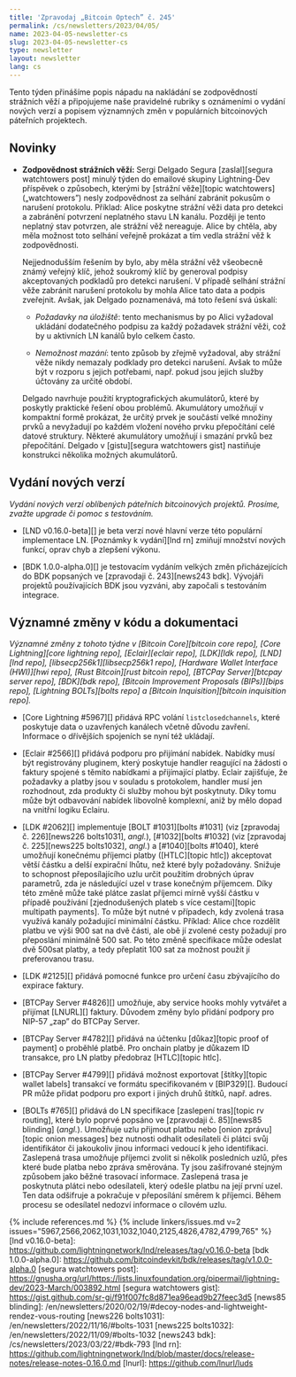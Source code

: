 ```yaml
---
title: 'Zpravodaj „Bitcoin Optech” č. 245'
permalink: /cs/newsletters/2023/04/05/
name: 2023-04-05-newsletter-cs
slug: 2023-04-05-newsletter-cs
type: newsletter
layout: newsletter
lang: cs
---
```

Tento týden přinášíme popis nápadu na nakládání se zodpovědností strážních
věží a připojujeme naše pravidelné rubriky s oznámeními o vydání nových verzí a
popisem významných změn v populárních bitcoinových páteřních projektech.

## Novinky

- **Zodpovědnost strážních věží:** Sergi Delgado Segura
  [zaslal][segura watchtowers post] minulý týden do emailové skupiny
  Lightning-Dev příspěvek o způsobech, kterými by [strážní věže][topic watchtowers]
  („watchtowers”) nesly zodpovědnost za selhání zabránit pokusům
  o narušení protokolu. Příklad: Alice poskytne strážní věži data pro
  detekci a zabránění potvrzení neplatného stavu LN kanálu. Později
  je tento neplatný stav potvrzen, ale strážní věž nereaguje. Alice
  by chtěla, aby měla možnost toto selhání veřejně prokázat a tím vedla
  strážní věž k zodpovědnosti.

  Nejjednodušším řešením by bylo, aby měla strážní věž všeobecně známý veřejný
  klíč, jehož soukromý klíč by generoval podpisy akceptovaných podkladů pro
  detekci narušení. V případě selhání strážní věže zabránit narušení protokolu
  by mohla Alice tato data a podpis zveřejnit. Avšak, jak Delgado poznamenává,
  má toto řešení svá úskalí:

  - *Požadavky na úložiště*: tento mechanismus by po Alici vyžadoval
    ukládání dodatečného podpisu za každý požadavek strážní věži, což
    by u aktivních LN kanálů bylo celkem často.

  - *Nemožnost mazání*: tento způsob by zřejmě vyžadoval, aby strážní
    věže nikdy nemazaly podklady pro detekci narušení. Avšak to může
    být v rozporu s jejich potřebami, např. pokud jsou jejich služby
    účtovány za určité období.

  Delgado navrhuje použití kryptografických akumulátorů, které by poskytly
  praktické řešení obou problémů. Akumulátory umožňují v kompaktní formě
  prokázat, že určitý prvek je součástí velké množiny prvků a nevyžadují
  po každém vložení nového prvku přepočítání celé datové struktury. Některé
  akumulátory umožňují i smazání prvků bez přepočítání. Delgado v [gistu][segura
  watchtowers gist] nastiňuje konstrukci několika možných akumulátorů.

## Vydání nových verzí

*Vydání nových verzí oblíbených páteřních bitcoinových projektů. Prosíme,
zvažte upgrade či pomoc s testováním.*

- [LND v0.16.0-beta][] je beta verzí nové hlavní verze této populární
  implementace LN. [Poznámky k vydání][lnd rn] zmiňují množství nových
  funkcí, oprav chyb a zlepšení výkonu.

- [BDK 1.0.0-alpha.0][] je testovacím vydáním velkých změn přicházejících
  do BDK popsaných ve [zpravodaji č. 243][news243 bdk]. Vývojáři
  projektů používajících BDK jsou vyzváni, aby započali s testováním
  integrace.

## Významné změny v kódu a dokumentaci

*Významné změny z tohoto týdne v [Bitcoin Core][bitcoin core repo], [Core
Lightning][core lightning repo], [Eclair][eclair repo], [LDK][ldk repo],
[LND][lnd repo], [libsecp256k1][libsecp256k1 repo], [Hardware Wallet
Interface (HWI)][hwi repo], [Rust Bitcoin][rust bitcoin repo], [BTCPay
Server][btcpay server repo], [BDK][bdk repo], [Bitcoin Improvement
Proposals (BIPs)][bips repo], [Lightning BOLTs][bolts repo] a
[Bitcoin Inquisition][bitcoin inquisition repo].*

- [Core Lightning #5967][] přidává RPC volání `listclosedchannels`, které poskytuje
  data o uzavřených kanálech včetně důvodu zavření. Informace o dřívějších
  spojeních se nyní též ukládají.

- [Eclair #2566][] přidává podporu pro přijímání nabídek. Nabídky musí
  být registrovány pluginem, který poskytuje handler reagující na
  žádosti o faktury spojené s těmito nabídkami a přijímající platby.
  Eclair zajišťuje, že požadavky a platby jsou v souladu s protokolem,
  handler musí jen rozhodnout, zda produkty či služby mohou být poskytnuty.
  Díky tomu může být odbavování nabídek libovolně komplexní, aniž
  by mělo dopad na vnitřní logiku Eclairu.

- [LDK #2062][] implementuje [BOLT #1031][bolts #1031] (viz [zpravodaj
  č. 226][news226 bolts1031], *angl.*), [#1032][bolts #1032] (viz
  [zpravodaj č. 225][news225 bolts1032], *angl.*) a [#1040][bolts #1040],
  které umožňují konečnému příjemci platby ([HTLC][topic htlc]) akceptovat
  větší částku a delší expirační lhůtu, než které byly požadovány. Snižuje
  to schopnost přeposílajícího uzlu určit použitím drobných úprav parametrů,
  zda je následující uzel v trase konečným příjemcem. Díky této změně může také
  plátce zaslat příjemci mírně vyšší částku v případě používání [zjednodušených
  plateb s více cestami][topic multipath payments]. To může být nutné v případech,
  kdy zvolená trasa využívá kanály požadující minimální částku. Příklad: Alice
  chce rozdělit platbu ve výši 900 sat na dvě části, ale obě jí zvolené cesty
  požadují pro přeposlání minimálně 500 sat. Po této změně specifikace může
  odeslat dvě 500sat platby, a tedy přeplatit 100 sat za možnost použít jí
  preferovanou trasu.

- [LDK #2125][] přidává pomocné funkce pro určení času zbývajícího do
  expirace faktury.

- [BTCPay Server #4826][] umožňuje, aby service hooks mohly vytvářet a
  přijímat [LNURL][] faktury. Důvodem změny bylo přidání podpory pro
  NIP-57 „zap” do BTCPay Server.

- [BTCPay Server #4782][] přidává na účtenku [důkaz][topic proof of payment]
  o proběhlé platbě. Pro onchain platby je důkazem ID transakce,
  pro LN platby předobraz [HTLC][topic htlc].

- [BTCPay Server #4799][] přidává možnost exportovat [štítky][topic
  wallet labels] transakcí ve formátu specifikovaném v [BIP329][]. Budoucí
  PR může přidat podporu pro export i jiných druhů štítků, např. adres.

- [BOLTs #765][] přidává do LN specifikace [zaslepení tras][topic rv routing],
  které bylo poprvé popsáno ve [zpravodaji č. 85][news85 blinding] (*angl.*).
  Umožňuje uzlu přijmout platbu nebo [onion zprávu][topic onion messages]
  bez nutnosti odhalit odesílateli či plátci svůj identifikátor či jakoukoliv
  jinou informaci vedoucí k jeho identifikaci. Zaslepená trasa umožňuje
  příjemci zvolit si několik posledních uzlů, přes které bude platba nebo
  zpráva směrována. Ty jsou zašifrované stejným způsobem jako běžné trasovací
  informace. Zaslepená trasa je poskytnuta plátci nebo odesílateli, který odešle
  platbu na její první uzel. Ten data odšifruje a pokračuje v přeposílání směrem
  k příjemci. Během procesu se odesílatel nedozví informace o cílovém uzlu.

{% include references.md %}
{% include linkers/issues.md v=2 issues="5967,2566,2062,1031,1032,1040,2125,4826,4782,4799,765" %}
[lnd v0.16.0-beta]: https://github.com/lightningnetwork/lnd/releases/tag/v0.16.0-beta
[bdk 1.0.0-alpha.0]: https://github.com/bitcoindevkit/bdk/releases/tag/v1.0.0-alpha.0
[segura watchtowers post]: https://gnusha.org/url/https://lists.linuxfoundation.org/pipermail/lightning-dev/2023-March/003892.html
[segura watchtowers gist]: https://gist.github.com/sr-gi/f91f007fc8d871ea96ead9b27feec3d5
[news85 blinding]: /en/newsletters/2020/02/19/#decoy-nodes-and-lightweight-rendez-vous-routing
[news226 bolts1031]: /en/newsletters/2022/11/16/#bolts-1031
[news225 bolts1032]: /en/newsletters/2022/11/09/#bolts-1032
[news243 bdk]: /cs/newsletters/2023/03/22/#bdk-793
[lnd rn]: https://github.com/lightningnetwork/lnd/blob/master/docs/release-notes/release-notes-0.16.0.md
[lnurl]: https://github.com/lnurl/luds
